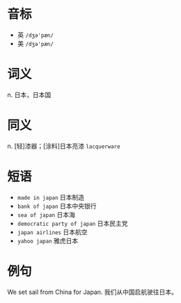 # 音标

- 英 `/dʒə'pæn/`
- 美 `/dʒə'pæn/`

# 词义

n. 日本，日本国


# 同义

n. [轻]漆器；[涂料]日本亮漆
`lacquerware`

# 短语

- `made in japan` 日本制造
- `bank of japan` 日本中央银行
- `sea of japan` 日本海
- `democratic party of japan` 日本民主党
- `japan airlines` 日本航空
- `yahoo japan` 雅虎日本

# 例句

We set sail from China for Japan.
我们从中国启航驶往日本。


